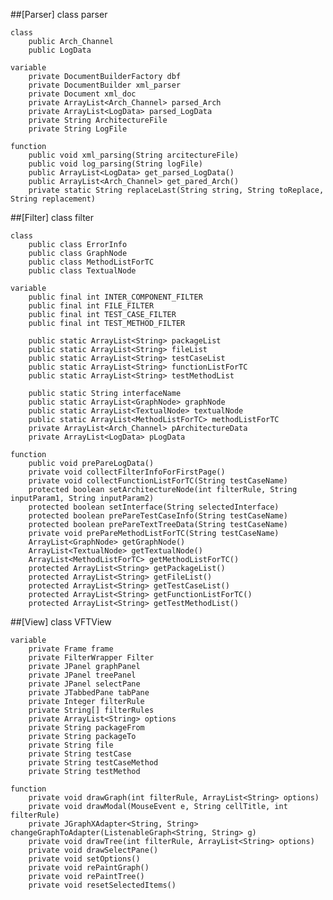 ##[Parser]
class parser

	class
		public Arch_Channel
		public LogData
		
	variable
		private DocumentBuilderFactory dbf
		private DocumentBuilder xml_parser
		private Document xml_doc
		private ArrayList<Arch_Channel> parsed_Arch
		private ArrayList<LogData> parsed_LogData
		private String ArchitectureFile
		private String LogFile
		
	function
		public void xml_parsing(String arcitectureFile)
		public void log_parsing(String logFile)
		public ArrayList<LogData> get_parsed_LogData()
		public ArrayList<Arch_Channel> get_pared_Arch()
		private static String replaceLast(String string, String toReplace, String replacement)

##[Filter]
class filter

	class
		public class ErrorInfo
		public class GraphNode
		public class MethodListForTC
		public class TextualNode
		
	variable
		public final int INTER_COMPONENT_FILTER
		public final int FILE_FILTER
		public final int TEST_CASE_FILTER
		public final int TEST_METHOD_FILTER
		
		public static ArrayList<String> packageList
		public static ArrayList<String> fileList
		public static ArrayList<String> testCaseList
		public static ArrayList<String> functionListForTC
		public static ArrayList<String> testMethodList
		
		public static String interfaceName
		public static ArrayList<GraphNode> graphNode
		public static ArrayList<TextualNode> textualNode
		public static ArrayList<MethodListForTC> methodListForTC
		private ArrayList<Arch_Channel> pArchitectureData
		private ArrayList<LogData> pLogData
		
	function
		public void prePareLogData()
		private void collectFilterInfoForFirstPage()
		private void collectFunctionListForTC(String testCaseName)
		protected boolean setArchitectureNode(int filterRule, String inputParam1, String inputParam2)
		protected boolean setInterface(String selectedInterface)
		protected boolean prePareTestCaseInfo(String testCaseName)
		protected boolean prePareTextTreeData(String testCaseName)
		private void prePareMethodListForTC(String testCaseName) 
		ArrayList<GraphNode> getGraphNode()
		ArrayList<TextualNode> getTextualNode()
		ArrayList<MethodListForTC> getMethodListForTC()
		protected ArrayList<String> getPackageList()
		protected ArrayList<String> getFileList()
		protected ArrayList<String> getTestCaseList()
		protected ArrayList<String> getFunctionListForTC()
		protected ArrayList<String> getTestMethodList()

##[View]
class VFTView

	variable
		private Frame frame
		private FilterWrapper Filter
		private JPanel graphPanel
		private JPanel treePanel
		private JPanel selectPane
		private JTabbedPane tabPane
		private Integer filterRule
		private String[] filterRules
		private ArrayList<String> options
		private String packageFrom
		private String packageTo
		private String file
		private String testCase
		private String testCaseMethod
		private String testMethod
	
	function
		private void drawGraph(int filterRule, ArrayList<String> options)
		private void drawModal(MouseEvent e, String cellTitle, int filterRule) 
		private JGraphXAdapter<String, String> changeGraphToAdapter(ListenableGraph<String, String> g)
		private void drawTree(int filterRule, ArrayList<String> options)
		private void drawSelectPane()
		private void setOptions()
		private void rePaintGraph()
		private void rePaintTree()
		private void resetSelectedItems()
		
		